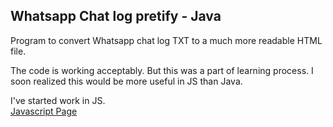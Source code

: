 ## Whatsapp Chat log pretify - Java
 Program to convert Whatsapp chat log TXT
 to a much more readable HTML file.
 
 The code is working acceptably.
 But this was a part of learning process.
 I soon realized this would be more useful in JS than Java.
 
 I've started work in JS.<br>
 [Javascript Page](https://github.com/opgrsankkar/JSWhatsappChatlog)
 
